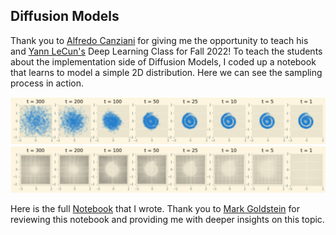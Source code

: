 ## Diffusion Models

Thank you to [Alfredo Canziani](https://atcold.github.io/) for giving me the opportunity to teach his and [Yann LeCun's](https://research.facebook.com/people/lecun-yann/) Deep Learning Class for Fall 2022!
To teach the students about the implementation side of Diffusion Models, I coded up a notebook that learns to model a simple 2D distribution. Here we can see the sampling process in action. <br >

<img src="/diffusion/diff.png" alt="drawing" width="900"/> <br />
<img src="/diffusion/diff2.png" alt="drawing" width="900"/> <br />

Here is the full [Notebook](https://github.com/jyopari/jyopari.github.io/blob/master/diffusion/Toy_Diffusion_Notebook_DL_Class.ipynb) that I wrote. Thank you to [Mark Goldstein](https://marikgoldstein.github.io/) for reviewing this notebook and providing me with deeper insights on this topic.
